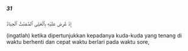 ##### 31

<span class="ayah">إِذْ عُرِضَ عَلَيْهِ بِٱلْعَشِىِّ ٱلصَّٰفِنَٰتُ ٱلْجِيَادُ</span>

<span class="ayah_translation">(ingatlah) ketika dipertunjukkan kepadanya kuda-kuda yang tenang di waktu berhenti dan cepat waktu berlari pada waktu sore,</span>
